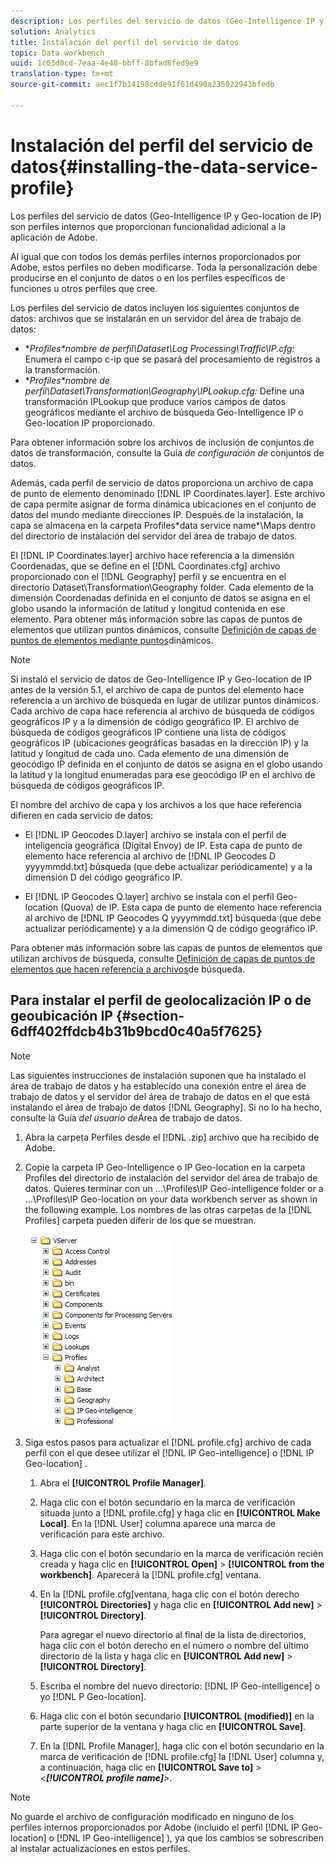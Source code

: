 ```yaml
---
description: Los perfiles del servicio de datos (Geo-Intelligence IP y Geo-location de IP) son perfiles internos que proporcionan funcionalidad adicional a la aplicación de Adobe.
solution: Analytics
title: Instalación del perfil del servicio de datos
topic: Data workbench
uuid: 1c03d0cd-7eaa-4e48-bbff-8bfad8fed9e9
translation-type: tm+mt
source-git-commit: aec1f7b14198cdde91f61d490a235022943bfedb

---
```



# Instalación del perfil del servicio de datos{#installing-the-data-service-profile}

Los perfiles del servicio de datos (Geo-Intelligence IP y Geo-location de IP) son perfiles internos que proporcionan funcionalidad adicional a la aplicación de Adobe.

Al igual que con todos los demás perfiles internos proporcionados por Adobe, estos perfiles no deben modificarse. Toda la personalización debe producirse en el conjunto de datos o en los perfiles específicos de funciones u otros perfiles que cree.

Los perfiles del servicio de datos incluyen los siguientes conjuntos de datos: archivos que se instalarán en un servidor del área de trabajo de datos:

* **Profiles\*nombre *de perfil\Dataset\Log Processing\Traffic\IP.cfg:** Enumera el campo c-ip que se pasará del procesamiento de registros a la transformación.
* **Profiles\*nombre *de perfil\Dataset\Transformation\Geography\IPLookup.cfg:** Define una transformación IPLookup que produce varios campos de datos geográficos mediante el archivo de búsqueda Geo-Intelligence IP o Geo-location IP proporcionado.

Para obtener información sobre los archivos de inclusión de conjuntos de datos de transformación, consulte la Guía *de configuración de* conjuntos de datos.

Además, cada perfil de servicio de datos proporciona un archivo de capa de punto de elemento denominado [!DNL IP Coordinates.layer]. Este archivo de capa permite asignar de forma dinámica ubicaciones en el conjunto de datos del mundo mediante direcciones IP. Después de la instalación, la capa se almacena en la carpeta Profiles\*data service name*\Maps dentro del directorio de instalación del servidor del área de trabajo de datos.

El [!DNL IP Coordinates.layer] archivo hace referencia a la dimensión Coordenadas, que se define en el [!DNL Coordinates.cfg] archivo proporcionado con el [!DNL Geography] perfil y se encuentra en el directorio Dataset\Transformation\Geography folder. Cada elemento de la dimensión Coordenadas definida en el conjunto de datos se asigna en el globo usando la información de latitud y longitud contenida en ese elemento. Para obtener más información sobre las capas de puntos de elementos que utilizan puntos dinámicos, consulte [Definición de capas de puntos de elementos mediante puntos](../../../../home/c-geo-oview/c-wk-img-lyrs/c-elmt-pt-lyrs/c-elmt-pt-lyrs-ref-lkp-files/c-elmt-pt-lyr-file-frmt/c-dyn-pts.md#concept-77ae65bedc3f465489bc135ae7e3c2f3)dinámicos.

>[!NOTE]
>
>Si instaló el servicio de datos de Geo-Intelligence IP y Geo-location de IP antes de la versión 5.1, el archivo de capa de puntos del elemento hace referencia a un archivo de búsqueda en lugar de utilizar puntos dinámicos. Cada archivo de capa hace referencia al archivo de búsqueda de códigos geográficos IP y a la dimensión de código geográfico IP. El archivo de búsqueda de códigos geográficos IP contiene una lista de códigos geográficos IP (ubicaciones geográficas basadas en la dirección IP) y la latitud y longitud de cada uno. Cada elemento de una dimensión de geocódigo IP definida en el conjunto de datos se asigna en el globo usando la latitud y la longitud enumeradas para ese geocódigo IP en el archivo de búsqueda de códigos geográficos IP.

El nombre del archivo de capa y los archivos a los que hace referencia difieren en cada servicio de datos:

* El [!DNL IP Geocodes D.layer] archivo se instala con el perfil de inteligencia geográfica (Digital Envoy) de IP. Esta capa de punto de elemento hace referencia al archivo de [!DNL IP Geocodes D yyyymmdd.txt] búsqueda (que debe actualizar periódicamente) y a la dimensión D del código geográfico IP.

* El [!DNL IP Geocodes Q.layer] archivo se instala con el perfil Geo-location (Quova) de IP. Esta capa de punto de elemento hace referencia al archivo de [!DNL IP Geocodes Q yyyymmdd.txt] búsqueda (que debe actualizar periódicamente) y a la dimensión Q de código geográfico IP.

Para obtener más información sobre las capas de puntos de elementos que utilizan archivos de búsqueda, consulte [Definición de capas de puntos de elementos que hacen referencia a archivos](../../../../home/c-geo-oview/c-wk-img-lyrs/c-elmt-pt-lyrs/c-elmt-pt-lyrs-ref-lkp-files/c-elmt-pt-lyrs-ref-lkp-files.md#concept-c40bd0890a984112bce831b596827f0f)de búsqueda.

## Para instalar el perfil de geolocalización IP o de geoubicación IP {#section-6dff402ffdcb4b31b9bcd0c40a5f7625}

>[!NOTE]
>
>Las siguientes instrucciones de instalación suponen que ha instalado el área de trabajo de datos y ha establecido una conexión entre el área de trabajo de datos y el servidor del área de trabajo de datos en el que está instalando el área de trabajo de datos [!DNL Geography]. Si no lo ha hecho, consulte la Guía *del usuario de*&#x200B;Área de trabajo de datos.

1. Abra la carpeta Perfiles desde el [!DNL .zip] archivo que ha recibido de Adobe.
1. Copie la carpeta IP Geo-Intelligence o IP Geo-location en la carpeta Profiles del directorio de instalación del servidor del área de trabajo de datos. Quieres terminar con un ...\Profiles\IP Geo-intelligence folder or a ...\Profiles\IP Geo-location on your data workbench server as shown in the following example. Los nombres de las otras carpetas de la [!DNL Profiles] carpeta pueden diferir de los que se muestran.

   ![](assets/Geo_installProfiles_dirIP.png)

1. Siga estos pasos para actualizar el [!DNL profile.cfg] archivo de cada perfil con el que desee utilizar el [!DNL IP Geo-intelligence] o [!DNL IP Geo-location] .

   1. Abra el **[!UICONTROL Profile Manager]**.
   1. Haga clic con el botón secundario en la marca de verificación situada junto a [!DNL profile.cfg] y haga clic en **[!UICONTROL Make Local]**. En la [!DNL User] columna aparece una marca de verificación para este archivo.

   1. Haga clic con el botón secundario en la marca de verificación recién creada y haga clic en **[!UICONTROL Open]** > **[!UICONTROL from the workbench]**. Aparecerá la [!DNL profile.cfg] ventana.

   1. En la [!DNL profile.cfg]ventana, haga clic con el botón derecho **[!UICONTROL Directories]** y haga clic en **[!UICONTROL Add new]** > **[!UICONTROL Directory]**.

      Para agregar el nuevo directorio al final de la lista de directorios, haga clic con el botón derecho en el número o nombre del último directorio de la lista y haga clic en **[!UICONTROL Add new]** > **[!UICONTROL Directory]**.

   1. Escriba el nombre del nuevo directorio: [!DNL IP Geo-intelligence] o yo [!DNL P Geo-location].

   1. Haga clic con el botón secundario **[!UICONTROL (modified)]** en la parte superior de la ventana y haga clic en **[!UICONTROL Save]**.

   1. En la [!DNL Profile Manager], haga clic con el botón secundario en la marca de verificación de [!DNL profile.cfg] la [!DNL User] columna y, a continuación, haga clic en **[!UICONTROL Save to]** > *&lt;**[!UICONTROL profile name]**>*.

>[!NOTE]
>
>No guarde el archivo de configuración modificado en ninguno de los perfiles internos proporcionados por Adobe (incluido el perfil [!DNL IP Geo-location] o [!DNL IP Geo-intelligence] ), ya que los cambios se sobrescriben al instalar actualizaciones en estos perfiles.

